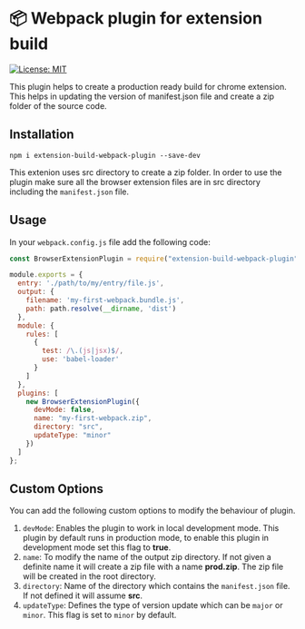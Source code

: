 # 📦 Webpack plugin for extension build
[![License: MIT](https://img.shields.io/badge/License-MIT-blue.svg)](https://opensource.org/licenses/MIT)

This plugin helps to create a production ready build for chrome extension. This helps in updating the version of manifest.json file and create a zip folder of the source code.


## Installation

```
npm i extension-build-webpack-plugin --save-dev
```

This extenion uses src directory to create a zip folder. In order to use the plugin make sure all the browser extension files are in src directory including the `manifest.json` file.

## Usage

In your `webpack.config.js` file add the following code:

```javascript
const BrowserExtensionPlugin = require("extension-build-webpack-plugin");

module.exports = {
  entry: './path/to/my/entry/file.js',
  output: {
    filename: 'my-first-webpack.bundle.js',
    path: path.resolve(__dirname, 'dist')
  },
  module: {
    rules: [
      {
        test: /\.(js|jsx)$/,
        use: 'babel-loader'
      }
    ]
  },
  plugins: [
    new BrowserExtensionPlugin({
      devMode: false,
      name: "my-first-webpack.zip",
      directory: "src",
      updateType: "minor"
    })
  ]
};
```
## Custom Options

You can add the following custom options to modify the behaviour of plugin.

1. `devMode`: Enables the plugin to work in local development mode. This plugin by default runs in production mode, to enable this plugin in development mode set this flag to **true**.
2. `name`: To modify the name of the output zip directory. If not given a definite name it will create a zip file with a name **prod.zip**. The zip file will be created in the root directory.
3. `directory`: Name of the directory which contains the `manifest.json` file. If not defined it will assume **src**.
4. `updateType`: Defines the type of version update which can be `major` or `minor`. This flag is set to `minor` by default.
